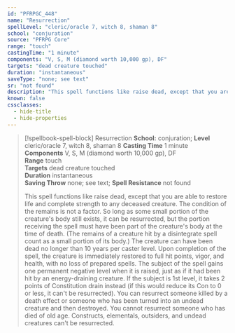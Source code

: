 ```yaml
---
id: "PFRPGC_448"
name: "Resurrection"
spellLevel: "cleric/oracle 7, witch 8, shaman 8"
school: "conjuration"
source: "PFRPG Core"
range: "touch"
castingTime: "1 minute"
components: "V, S, M (diamond worth 10,000 gp), DF"
targets: "dead creature touched"
duration: "instantaneous"
saveType: "none; see text"
sr: "not found"
description: "This spell functions like raise dead, except that you are able to restore life and complete strength to any deceased creature.  The condition of the remains is not a factor. So long as some small portion of the creature's body still exists, it can be resurrected, but the portion receiving the spell must have been part of the creature's body at the time of death. (The remains of a creature hit by a disintegrate spell count as a small portion of its body.) The creature can have been dead no longer than 10 years per caster level.  Upon completion of the spell, the creature is immediately restored to full hit points, vigor, and health, with no loss of prepared spells.  The subject of the spell gains one permanent negative level when it is raised, just as if it had been hit by an energy-draining creature. If the subject is 1st level, it takes 2 points of Constitution drain instead (if this would reduce its Con to 0 or less, it can't be resurrected).  You can resurrect someone killed by a death effect or someone who has been turned into an undead creature and then destroyed.  You cannot resurrect someone who has died of old age. Constructs, elementals, outsiders, and undead creatures can't be resurrected."
known: false
cssclasses:
  - hide-title
  - hide-properties
---
```


> [!spellbook-spell-block] Resurrection
> **School:** conjuration; **Level** cleric/oracle 7, witch 8, shaman 8
> **Casting Time** 1 minute  
> **Components** V, S, M (diamond worth 10,000 gp), DF  
> **Range** touch  
> **Targets** dead creature touched  
> **Duration** instantaneous  
> **Saving Throw** none; see text; **Spell Resistance** not found
> 
> This spell functions like raise dead, except that you are able to restore life and complete strength to any deceased creature.  The condition of the remains is not a factor. So long as some small portion of the creature's body still exists, it can be resurrected, but the portion receiving the spell must have been part of the creature's body at the time of death. (The remains of a creature hit by a disintegrate spell count as a small portion of its body.) The creature can have been dead no longer than 10 years per caster level.  Upon completion of the spell, the creature is immediately restored to full hit points, vigor, and health, with no loss of prepared spells.  The subject of the spell gains one permanent negative level when it is raised, just as if it had been hit by an energy-draining creature. If the subject is 1st level, it takes 2 points of Constitution drain instead (if this would reduce its Con to 0 or less, it can't be resurrected).  You can resurrect someone killed by a death effect or someone who has been turned into an undead creature and then destroyed.  You cannot resurrect someone who has died of old age. Constructs, elementals, outsiders, and undead creatures can't be resurrected.